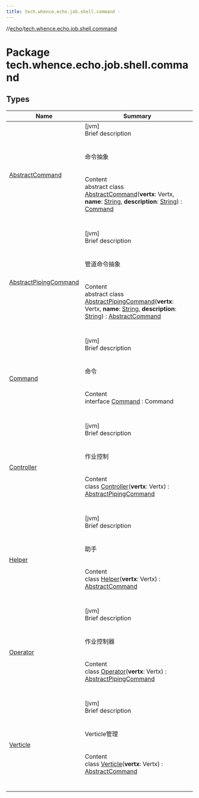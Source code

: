 ```yaml
---
title: tech.whence.echo.job.shell.command -
---
```

//[echo](../index.md)/[tech.whence.echo.job.shell.command](index.md)



# Package tech.whence.echo.job.shell.command  


## Types  
  
|  Name|  Summary| 
|---|---|
| [AbstractCommand](-abstract-command/index.md)| [jvm]  <br>Brief description  <br><br><br>命令抽象<br><br>  <br>Content  <br>abstract class [AbstractCommand](-abstract-command/index.md)(**vertx**: Vertx, **name**: [String](https://kotlinlang.org/api/latest/jvm/stdlib/kotlin/-string/index.html), **description**: [String](https://kotlinlang.org/api/latest/jvm/stdlib/kotlin/-string/index.html)) : [Command](-command/index.md)  <br><br><br>
| [AbstractPipingCommand](-abstract-piping-command/index.md)| [jvm]  <br>Brief description  <br><br><br>管道命令抽象<br><br>  <br>Content  <br>abstract class [AbstractPipingCommand](-abstract-piping-command/index.md)(**vertx**: Vertx, **name**: [String](https://kotlinlang.org/api/latest/jvm/stdlib/kotlin/-string/index.html), **description**: [String](https://kotlinlang.org/api/latest/jvm/stdlib/kotlin/-string/index.html)) : [AbstractCommand](-abstract-command/index.md)  <br><br><br>
| [Command](-command/index.md)| [jvm]  <br>Brief description  <br><br><br>命令<br><br>  <br>Content  <br>interface [Command](-command/index.md) : Command  <br><br><br>
| [Controller](-controller/index.md)| [jvm]  <br>Brief description  <br><br><br>作业控制<br><br>  <br>Content  <br>class [Controller](-controller/index.md)(**vertx**: Vertx) : [AbstractPipingCommand](-abstract-piping-command/index.md)  <br><br><br>
| [Helper](-helper/index.md)| [jvm]  <br>Brief description  <br><br><br>助手<br><br>  <br>Content  <br>class [Helper](-helper/index.md)(**vertx**: Vertx) : [AbstractCommand](-abstract-command/index.md)  <br><br><br>
| [Operator](-operator/index.md)| [jvm]  <br>Brief description  <br><br><br>作业控制器<br><br>  <br>Content  <br>class [Operator](-operator/index.md)(**vertx**: Vertx) : [AbstractPipingCommand](-abstract-piping-command/index.md)  <br><br><br>
| [Verticle](-verticle/index.md)| [jvm]  <br>Brief description  <br><br><br>Verticle管理<br><br>  <br>Content  <br>class [Verticle](-verticle/index.md)(**vertx**: Vertx) : [AbstractCommand](-abstract-command/index.md)  <br><br><br>

